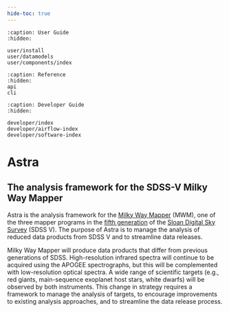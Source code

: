 ```yaml
---
hide-toc: true
---
```




```{toctree}
:caption: User Guide
:hidden:

user/install
user/datamodels
user/components/index
```

```{toctree}
:caption: Reference
:hidden:
api
cli
```


```{toctree}
:caption: Developer Guide
:hidden:

developer/index
developer/airflow-index
developer/software-index
```






# Astra

## The analysis framework for the SDSS-V Milky Way Mapper

Astra is the analysis framework for the [Milky Way Mapper](https://www.sdss5.org/mappers/milky-way-mapper/) (MWM), one of the three mapper programs in the [fifth generation](https://arxiv.org/abs/1711.03234) of the [Sloan Digital Sky Survey](https://www.sdss5.org/) (SDSS V). The purpose of Astra is to manage the analysis of reduced data products from SDSS V and to streamline data releases.


Milky Way Mapper will produce data products that differ from previous generations of SDSS. High-resolution infrared spectra will continue to be acquired using the APOGEE spectrographs, but this will be complemented with low-resolution optical spectra. A wide range of scientific targets (e.g., red giants, main-sequence exoplanet host stars, white dwarfs) will be observed by both instruments. This change in strategy requires a framework to manage the analysis of targets, to encourage improvements to existing analysis approaches, and to streamline the data release process.
